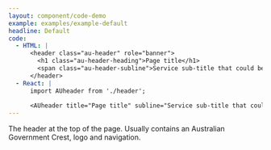 ```yaml
---
layout: component/code-demo
example: examples/example-default
headline: Default
code:
  - HTML: |
      <header class="au-header" role="banner">
        <h1 class="au-header-heading">Page title</h1>
        <span class="au-header-subline">Service sub-title that could be a little longer</span>
      </header>
  - React: |
      import AUheader from './header';
      
      <AUheader title="Page title" subline="Service sub-title that could be a little longer" />
---
```


The header at the top of the page. Usually contains an Australian Government Crest, logo and navigation.
